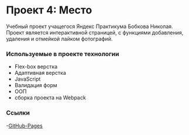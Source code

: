# Проект 4: Место

Учебный проект учащегося Яндекс Практикума Бобкова Николая.
Проект является интерактивной страницей, с функциями добавления, удаления и отмейкой лайком фотографий.

### Используемые в проекте технологии

- Flex-box верстка
- Адаптивная верстка
- JavaScript
- Валидация форм
- ООП
- сборка проекта на Webpack

### Ссылки

-[GitHub-Pages](https://zealot89.github.io/mesto/src/index.html)
